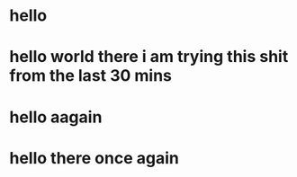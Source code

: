 # hello

# hello world there i am trying this shit from the last 30 mins

# hello aagain

# hello there once again
